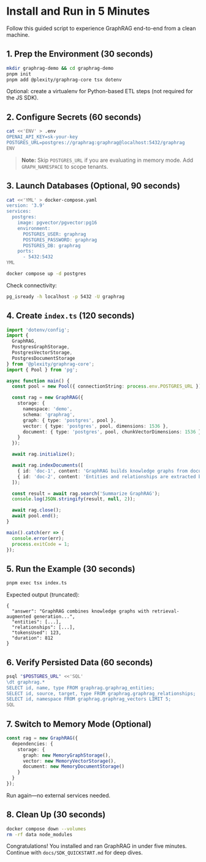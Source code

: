 # Install and Run in 5 Minutes

Follow this guided script to experience GraphRAG end-to-end from a clean machine.

## 1. Prep the Environment (30 seconds)

```bash
mkdir graphrag-demo && cd graphrag-demo
pnpm init
pnpm add @plexity/graphrag-core tsx dotenv
```

Optional: create a virtualenv for Python-based ETL steps (not required for the JS SDK).

## 2. Configure Secrets (60 seconds)

```bash
cat <<'ENV' > .env
OPENAI_API_KEY=sk-your-key
POSTGRES_URL=postgres://graphrag:graphrag@localhost:5432/graphrag
ENV
```

> **Note:** Skip `POSTGRES_URL` if you are evaluating in memory mode. Add `GRAPH_NAMESPACE` to scope tenants.

## 3. Launch Databases (Optional, 90 seconds)

```bash
cat <<'YML' > docker-compose.yaml
version: '3.9'
services:
  postgres:
    image: pgvector/pgvector:pg16
    environment:
      POSTGRES_USER: graphrag
      POSTGRES_PASSWORD: graphrag
      POSTGRES_DB: graphrag
    ports:
      - 5432:5432
YML

docker compose up -d postgres
```

Check connectivity:
```bash
pg_isready -h localhost -p 5432 -U graphrag
```

## 4. Create `index.ts` (120 seconds)

```typescript
import 'dotenv/config';
import {
  GraphRAG,
  PostgresGraphStorage,
  PostgresVectorStorage,
  PostgresDocumentStorage
} from '@plexity/graphrag-core';
import { Pool } from 'pg';

async function main() {
  const pool = new Pool({ connectionString: process.env.POSTGRES_URL });

  const rag = new GraphRAG({
    storage: {
      namespace: 'demo',
      schema: 'graphrag',
      graph: { type: 'postgres', pool },
      vector: { type: 'postgres', pool, dimensions: 1536 },
      document: { type: 'postgres', pool, chunkVectorDimensions: 1536 }
    }
  });

  await rag.initialize();

  await rag.indexDocuments([
    { id: 'doc-1', content: 'GraphRAG builds knowledge graphs from documents.' },
    { id: 'doc-2', content: 'Entities and relationships are extracted by LLMs.' }
  ]);

  const result = await rag.search('Summarize GraphRAG');
  console.log(JSON.stringify(result, null, 2));

  await rag.close();
  await pool.end();
}

main().catch(err => {
  console.error(err);
  process.exitCode = 1;
});
```

## 5. Run the Example (30 seconds)

```bash
pnpm exec tsx index.ts
```

Expected output (truncated):
```
{
  "answer": "GraphRAG combines knowledge graphs with retrieval-augmented generation...",
  "entities": [...],
  "relationships": [...],
  "tokensUsed": 123,
  "duration": 812
}
```

## 6. Verify Persisted Data (60 seconds)

```bash
psql "$POSTGRES_URL" <<'SQL'
\dt graphrag.*
SELECT id, name, type FROM graphrag.graphrag_entities;
SELECT id, source, target, type FROM graphrag.graphrag_relationships;
SELECT id, namespace FROM graphrag.graphrag_vectors LIMIT 5;
SQL
```

## 7. Switch to Memory Mode (Optional)

```typescript
const rag = new GraphRAG({
  dependencies: {
    storage: {
      graph: new MemoryGraphStorage(),
      vector: new MemoryVectorStorage(),
      document: new MemoryDocumentStorage()
    }
  }
});
```

Run again—no external services needed.

## 8. Clean Up (30 seconds)

```bash
docker compose down --volumes
rm -rf data node_modules
```

Congratulations! You installed and ran GraphRAG in under five minutes. Continue with `docs/SDK_QUICKSTART.md` for deep dives.
